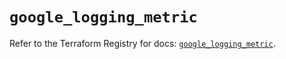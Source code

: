 # `google_logging_metric`

Refer to the Terraform Registry for docs: [`google_logging_metric`](https://registry.terraform.io/providers/hashicorp/google-beta/6.48.0/docs/resources/google_logging_metric).
